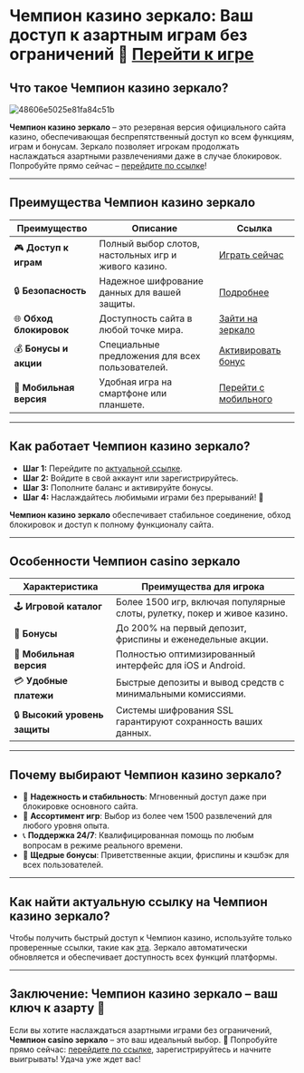 # Чемпион казино зеркало: Ваш доступ к азартным играм без ограничений 🎰 [Перейти к игре](https://champcasino.ink/pobeda/doa-hats?p80412p305331p112c)

## Что такое Чемпион казино зеркало?

![48606e5025e81fa84c51b](https://github.com/user-attachments/assets/d719954c-4062-47ad-890d-cbef898e3963)

**Чемпион казино зеркало** – это резервная версия официального сайта казино, обеспечивающая беспрепятственный доступ ко всем функциям, играм и бонусам. Зеркало позволяет игрокам продолжать наслаждаться азартными развлечениями даже в случае блокировок. Попробуйте прямо сейчас – [перейдите по ссылке](https://champcasino.ink/pobeda/doa-hats?p80412p305331p112c)!

---

## Преимущества Чемпион казино зеркало

| **Преимущество**            | **Описание**                                                                                                  | **Ссылка**                                                                                     |
|-----------------------------|-------------------------------------------------------------------------------------------------------------|----------------------------------------------------------------------------------------------|
| 🎮 **Доступ к играм**       | Полный выбор слотов, настольных игр и живого казино.                                                        | [Играть сейчас](https://champcasino.ink/pobeda/doa-hats?p80412p305331p112c)                  |
| 🔒 **Безопасность**         | Надежное шифрование данных для вашей защиты.                                                               | [Подробнее](https://champcasino.ink/pobeda/doa-hats?p80412p305331p112c)                     |
| 🌐 **Обход блокировок**     | Доступность сайта в любой точке мира.                                                                      | [Зайти на зеркало](https://champcasino.ink/pobeda/doa-hats?p80412p305331p112c)              |
| 💰 **Бонусы и акции**       | Специальные предложения для всех пользователей.                                                           | [Активировать бонус](https://champcasino.ink/pobeda/doa-hats?p80412p305331p112c)            |
| 📱 **Мобильная версия**      | Удобная игра на смартфоне или планшете.                                                                    | [Перейти с мобильного](https://champcasino.ink/pobeda/doa-hats?p80412p305331p112c)          |

---

## Как работает Чемпион казино зеркало?

- **Шаг 1:** Перейдите по [актуальной ссылке](https://champcasino.ink/pobeda/doa-hats?p80412p305331p112c).  
- **Шаг 2:** Войдите в свой аккаунт или зарегистрируйтесь.  
- **Шаг 3:** Пополните баланс и активируйте бонусы.  
- **Шаг 4:** Наслаждайтесь любимыми играми без прерываний! 🎰  

**Чемпион казино зеркало** обеспечивает стабильное соединение, обход блокировок и доступ к полному функционалу сайта.

---

## Особенности Чемпион casino зеркало

| **Характеристика**         | **Преимущества для игрока**                                                                                   |
|----------------------------|--------------------------------------------------------------------------------------------------------------|
| 🕹️ **Игровой каталог**      | Более 1500 игр, включая популярные слоты, рулетку, покер и живое казино.                                      |
| 🎁 **Бонусы**               | До 200% на первый депозит, фриспины и еженедельные акции.                                                    |
| 📱 **Мобильная версия**      | Полностью оптимизированный интерфейс для iOS и Android.                                                     |
| 💳 **Удобные платежи**       | Быстрые депозиты и вывод средств с минимальными комиссиями.                                                 |
| 🔒 **Высокий уровень защиты**| Системы шифрования SSL гарантируют сохранность ваших данных.                                                |

---

## Почему выбирают Чемпион казино зеркало?

- 🌟 **Надежность и стабильность**: Мгновенный доступ даже при блокировке основного сайта.  
- 🎲 **Ассортимент игр**: Выбор из более чем 1500 развлечений для любого уровня опыта.  
- 📞 **Поддержка 24/7**: Квалифицированная помощь по любым вопросам в режиме реального времени.  
- 💸 **Щедрые бонусы**: Приветственные акции, фриспины и кэшбэк для всех пользователей.  

---

## Как найти актуальную ссылку на Чемпион казино зеркало?

Чтобы получить быстрый доступ к Чемпион казино, используйте только проверенные ссылки, такие как [эта](https://champcasino.ink/pobeda/doa-hats?p80412p305331p112c). Зеркало автоматически обновляется и обеспечивает доступность всех функций платформы.

---

## Заключение: Чемпион казино зеркало – ваш ключ к азарту 🎰

Если вы хотите наслаждаться азартными играми без ограничений, **Чемпион casino зеркало** – это ваш идеальный выбор. 🌟 Попробуйте прямо сейчас: [перейдите по ссылке](https://champcasino.ink/pobeda/doa-hats?p80412p305331p112c), зарегистрируйтесь и начните выигрывать! Удача уже ждет вас!
